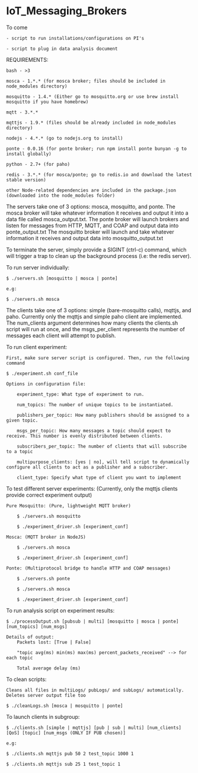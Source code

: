 # IoT_Messaging_Brokers

To come

	- script to run installations/configurations on PI's

	- script to plug in data analysis document

REQUIREMENTS:

	bash - >3

	mosca - 1.*.* (for mosca broker; files should be included in node_modules directory)

	mosquitto - 1.4.* (Either go to mosquitto.org or use brew install mosquitto if you have homebrew)

	mqtt - 3.*.* 

	mqttjs - 1.9.* (files should be already included in node_modules directory)

	nodejs - 4.*.* (go to nodejs.org to install)

	ponte - 0.0.16 (for ponte broker; run npm install ponte bunyan -g to install globally)

	python - 2.7+ (for paho)

	redis - 3.*.* (for mosca/ponte; go to redis.io and download the latest stable version)
		
	other Node-related dependencies are included in the package.json (downloaded into the node_modules folder)

The servers take one of 3 options: mosca, mosquitto, and ponte.
The mosca broker will take whatever information it receives and output it into a data file called mosca_output.txt.
The ponte broker will launch brokers and listen for messages from HTTP, MQTT, and COAP and output data into ponte_output.txt
The mosquitto broker will launch and take whatever information it receives and output data into mosquitto_output.txt

To terminate the server, simply provide a SIGINT (ctrl-c) command, which will trigger a trap to clean up the background 
process (i.e: the redis server).

To run server individually:
	
	$ ./servers.sh [mosquitto | mosca | ponte]

	e.g:

	$ ./servers.sh mosca

	
The clients take one of 3 options: simple (bare-mosquitto calls), mqttjs, and paho. Currently only the mqttjs and simple paho client are implemented. The num_clients argument determines how many clients the clients.sh script will run at once, and the msgs_per_client represents the number of messages each client will attempt to publish. 

To run client experiment:

	First, make sure server script is configured. Then, run the following command

	$ ./experiment.sh conf_file
	
	Options in configuration file:
	
		experiment_type: What type of experiment to run.
		
		num_topics: The number of unique topics to be instantiated.

		publishers_per_topic: How many publishers should be assigned to a given topic.

		msgs_per_topic: How many messages a topic should expect to receive. This number is evenly distributed between clients.

		subscribers_per_topic: The number of clients that will subscribe to a topic

		multipurpose_clients: [yes | no], will tell script to dynamically configure all clients to act as a publisher and a subscriber.

		client_type: Specify what type of client you want to implement

To test different server experiments: (Currently, only the mqttjs clients provide correct experiment output)

	Pure Mosquitto: (Pure, lightweight MQTT broker)

		$ ./servers.sh mosquitto 

		$ ./experiment_driver.sh [experiment_conf]

	Mosca: (MQTT broker in NodeJS)

		$ ./servers.sh mosca

		$ ./experiment_driver.sh [experiment_conf]

	Ponte: (Multiprotocol bridge to handle HTTP and COAP messages)

		$ ./servers.sh ponte

		$ ./servers.sh mosca

		$ ./experiment_driver.sh [experiment_conf]

To run analysis script on experiment results:

	$ ./processOutput.sh [pubsub | multi] [mosquitto | mosca | ponte] [num_topics] [num_msgs] 

	Details of output: 
		Packets lost: [True | False]

		"topic avg(ms) min(ms) max(ms) percent_packets_received" --> for each topic

		Total average delay (ms)

To clean scripts:

	Cleans all files in multiLogs/ pubLogs/ and subLogs/ automatically. Deletes server output file too

	$ ./cleanLogs.sh [mosca | mosquitto | ponte]


To launch clients in subgroup:

	$ ./clients.sh [simple | mqttjs] [pub | sub | multi] [num_clients] [QoS] [topic] [num_msgs (ONLY IF PUB chosen)]

	e.g: 

	$ ./clients.sh mqttjs pub 50 2 test_topic 1000 1

	$ ./clients.sh mqttjs sub 25 1 test_topic 1
	





